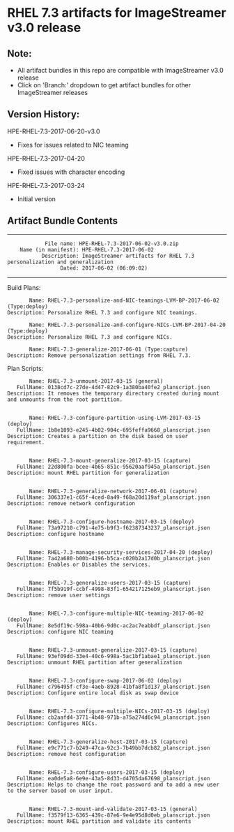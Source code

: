 # RHEL 7.3 artifacts for ImageStreamer v3.0 release
## Note: 
- All artifact bundles in this repo are compatible with ImageStreamer v3.0 release
- Click on 'Branch:' dropdown to get artifact bundles for other ImageStreamer releases

## Version History:

HPE-RHEL-7.3-2017-06-20-v3.0 
- Fixes for issues related to NIC teaming

HPE-RHEL-7.3-2017-04-20 
- Fixed issues with character encoding

HPE-RHEL-7.3-2017-03-24 
- Initial version

## Artifact Bundle Contents

--------------------------------------------------------------------------------

	            File name: HPE-RHEL-7.3-2017-06-02-v3.0.zip
		Name (in manifest): HPE-RHEL-7.3-2017-06-02
		       Description: ImageStreamer artifacts for RHEL 7.3 personalization and generalization 
		             Dated: 2017-06-02 (06:09:02)

--------------------------------------------------------------------------------

Build Plans:

	       Name: RHEL-7.3-personalize-and-NIC-teamings-LVM-BP-2017-06-02 (Type:deploy)
	Description: Personalize RHEL 7.3 and configure NIC teamings.

	       Name: RHEL-7.3-personalize-and-configure-NICs-LVM-BP-2017-04-20 (Type:deploy)
	Description: Personalize RHEL 7.3 and configure NICs.

	       Name: RHEL-7.3-generalize-2017-06-01 (Type:capture)
	Description: Remove personalization settings from RHEL 7.3.


Plan Scripts:

	       Name: RHEL-7.3-unmount-2017-03-15 (general)
	   FullName: 0138cd7c-27de-4d47-82c9-1a380ba40fe2_planscript.json
	Description: It removes the temporary directory created during mount and unmounts from the root partition.


	       Name: RHEL-7.3-configure-partition-using-LVM-2017-03-15 (deploy)
	   FullName: 1b8e1093-e245-4b02-904c-695feffa9668_planscript.json
	Description: Creates a partition on the disk based on user requirement.


	       Name: RHEL-7.3-mount-generalize-2017-03-15 (capture)
	   FullName: 22d800fa-bcee-4b65-851c-95620aaf945a_planscript.json
	Description: mount RHEL partition for generalization


	       Name: RHEL-7.3-generalize-network-2017-06-01 (capture)
	   FullName: 306337e1-c65f-4ced-8a49-f68a20d119af_planscript.json
	Description: remove network configuration


	       Name: RHEL-7.3-configure-hostname-2017-03-15 (deploy)
	   FullName: 73a97210-c791-4e75-b9f3-f62387343237_planscript.json
	Description: configure hostname


	       Name: RHEL-7.3-manage-security-services-2017-04-20 (deploy)
	   FullName: 7a42a680-b00b-4196-b5ca-c020b2a17d0b_planscript.json
	Description: Enables or Disables the services.


	       Name: RHEL-7.3-generalize-users-2017-03-15 (capture)
	   FullName: 7f5b919f-ccbf-4998-83f1-654217125eb9_planscript.json
	Description: remove user settings


	       Name: RHEL-7.3-configure-multiple-NIC-teaming-2017-06-02 (deploy)
	   FullName: 8e5df19c-598a-40b6-9d0c-ac2ac7eabbdf_planscript.json
	Description: configure NIC teaming


	       Name: RHEL-7.3-unmount-generalize-2017-03-15 (capture)
	   FullName: 93ef09dd-33e4-40c6-998a-5ac1bf1abae1_planscript.json
	Description: unmount RHEL partition after generalization


	       Name: RHEL-7.3-configure-swap-2017-06-02 (deploy)
	   FullName: c796495f-cf3e-4aeb-8928-41bfa8f1d137_planscript.json
	Description: Configure entire local disk as swap device


	       Name: RHEL-7.3-configure-multiple-NICs-2017-03-15 (deploy)
	   FullName: cb2aafd4-3771-4b48-971b-a75a274d6c94_planscript.json
	Description: Configures NICs.


	       Name: RHEL-7.3-generalize-host-2017-03-15 (capture)
	   FullName: e9c771c7-b249-47ca-92c3-7b49bb7dcb82_planscript.json
	Description: remove host configuration


	       Name: RHEL-7.3-configure-users-2017-03-15 (deploy)
	   FullName: ea0de5a8-6e9e-43a5-8d33-d4705da67698_planscript.json
	Description: Helps to change the root password and to add a new user to the server based on user input.


	       Name: RHEL-7.3-mount-and-validate-2017-03-15 (general)
	   FullName: f3579f13-6365-439c-87e6-9e4e95d8d0eb_planscript.json
	Description: mount RHEL partition and validate its contents


